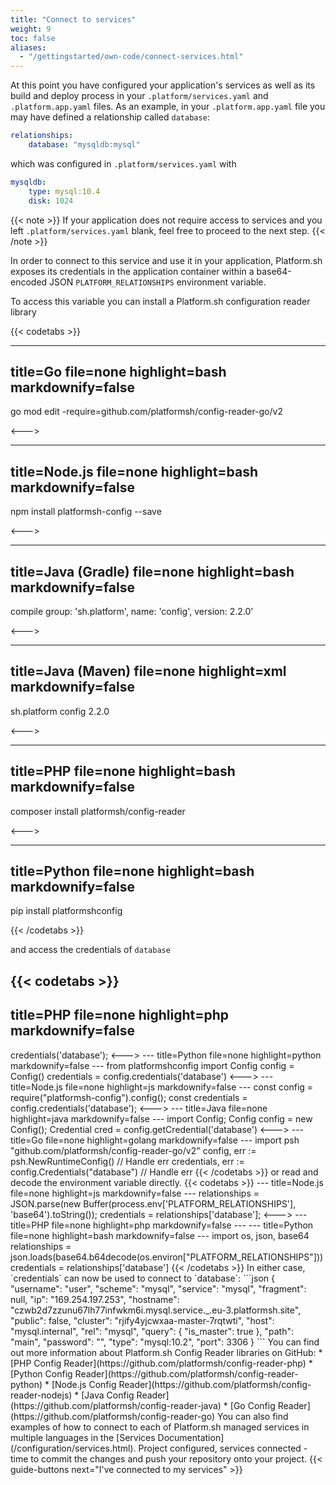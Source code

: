 ```yaml
---
title: "Connect to services"
weight: 9
toc: false
aliases:
  - "/gettingstarted/own-code/connect-services.html"
---
```


At this point you have configured your application's services as well as its build and deploy process in your `.platform/services.yaml` and `.platform.app.yaml` files. As an example, in your `.platform.app.yaml` file you may have defined a relationship called `database`:

```yaml
relationships:
    database: "mysqldb:mysql"
```

which was configured in `.platform/services.yaml` with

```yaml
mysqldb:
    type: mysql:10.4
    disk: 1024
```

{{< note >}}
If your application does not require access to services and you left `.platform/services.yaml` blank, feel free to proceed to the next step.
{{< /note >}}

In order to connect to this service and use it in your application, Platform.sh exposes its credentials in the application container within a base64-encoded JSON `PLATFORM_RELATIONSHIPS` environment variable.

To access this variable you can install a Platform.sh configuration reader library

{{< codetabs >}}

---
title=Go
file=none
highlight=bash
markdownify=false
---

go mod edit -require=github.com/platformsh/config-reader-go/v2

<--->

---
title=Node.js
file=none
highlight=bash
markdownify=false
---

npm install platformsh-config --save

<--->

---
title=Java (Gradle)
file=none
highlight=bash
markdownify=false
---

compile group: 'sh.platform', name: 'config', version: 2.2.0'

<--->

---
title=Java (Maven)
file=none
highlight=xml
markdownify=false
---

<dependency>
    <groupId>sh.platform</groupId>
    <artifactId>config</artifactId>
    <version>2.2.0</version>
</dependency>

<--->

---
title=PHP
file=none
highlight=bash
markdownify=false
---

composer install platformsh/config-reader

<--->

---
title=Python
file=none
highlight=bash
markdownify=false
---

pip install platformshconfig

{{< /codetabs >}}


and access the credentials of `database`

{{< codetabs >}}
---
title=PHP
file=none
highlight=php
markdownify=false
---
<?php

use Platformsh\ConfigReader\Config;

$config = new Config();
$credentials = $config->credentials('database');

<--->
---
title=Python
file=none
highlight=python
markdownify=false
---

from platformshconfig import Config

config = Config()
credentials = config.credentials('database')

<--->

---
title=Node.js
file=none
highlight=js
markdownify=false
---

const config = require("platformsh-config").config();
const credentials = config.credentials('database');

<--->

---
title=Java
file=none
highlight=java
markdownify=false
---
import Config;

Config config = new Config();
Credential cred = config.getCredential('database')

<--->

---
title=Go
file=none
highlight=golang
markdownify=false
---

import psh "github.com/platformsh/config-reader-go/v2"

config, err := psh.NewRuntimeConfig()
// Handle err

credentials, err := config.Credentials("database")
// Handle err

{{< /codetabs >}}



or read and decode the environment variable directly.


{{< codetabs >}}

---
title=Node.js
file=none
highlight=js
markdownify=false
---

relationships = JSON.parse(new Buffer(process.env['PLATFORM_RELATIONSHIPS'], 'base64').toString());
credentials = relationships['database'];

<--->

---
title=PHP
file=none
highlight=php
markdownify=false
---
<?php

$relationships = json_decode(base64_decode(getenv('PLATFORM_RELATIONSHIPS')), TRUE);
$credentials = $relationships['database'];

<--->

---
title=Python
file=none
highlight=bash
markdownify=false
---

import os, json, base64

relationships = json.loads(base64.b64decode(os.environ["PLATFORM_RELATIONSHIPS"]))
credentials = relationships['database']

{{< /codetabs >}}

In either case, `credentials` can now be used to connect to `database`:

```json
{
  "username": "user",
  "scheme": "mysql",
  "service": "mysql",
  "fragment": null,
  "ip": "169.254.197.253",
  "hostname": "czwb2d7zzunu67lh77infwkm6i.mysql.service._.eu-3.platformsh.site",
  "public": false,
  "cluster": "rjify4yjcwxaa-master-7rqtwti",
  "host": "mysql.internal",
  "rel": "mysql",
  "query": {
    "is_master": true
  },
  "path": "main",
  "password": "",
  "type": "mysql:10.2",
  "port": 3306
}
```

You can find out more information about Platform.sh Config Reader libraries on GitHub:

* [PHP Config Reader](https://github.com/platformsh/config-reader-php)
* [Python Config Reader](https://github.com/platformsh/config-reader-python)
* [Node.js Config Reader](https://github.com/platformsh/config-reader-nodejs)
* [Java Config Reader](https://github.com/platformsh/config-reader-java)
* [Go Config Reader](https://github.com/platformsh/config-reader-go)

You can also find examples of how to connect to each of Platform.sh managed services in multiple languages in the [Services Documentation](/configuration/services.html).

Project configured, services connected - time to commit the changes and push your repository onto your project.

{{< guide-buttons next="I've connected to my services" >}}

